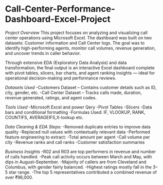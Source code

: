 # Call-Center-Performance-Dashboard-Excel-Project

*Project Overview*
This project focuses on analyzing and visualizing call center operations using Microsoft Excel. The dashboard was built on two datasets: Customer information and Call Center logs. The goal was to identify high-performing agents, monitor call volumes, revenue generation, and uncover trends in caller behavior.

Through extensive EDA (Exploratory Data Analysis) and data transformation, the final output is an interactive Excel dashboard complete with pivot tables, slicers, bar charts, and agent ranking insights — ideal for operational decision-making and performance reviews.

*Datasets Used*
-Customers Dataset – Contains customer details such as ID, city, gender, etc.
-Call Center Dataset – Tracks calls made, duration, revenue generated, ratings, and agent codes.

*Tools Used*
-Microsoft Excel and power Qery
-Pivot Tables
-Slicers
-Data bars and conditional formatting
-Formulas Used: IF, VLOOKUP, RANK, COUNTIFS, AVERAGEIFS,X-lookup etc.

*Data Cleaning & EDA Steps:*
-Removed duplicate entries to improve data quality
-Replaced null values with contextually relevant data
-Performed feature engineering to extract:
-Total amount per agent
-Call volume per city
-Revenue ranks and call ranks
-Customer satisfaction summaries

*Business Insights*
-R02 and R03 are top performers in revenue and number of calls handled.
-Peak call activity occurs between March and May, with dips in August–September.
-Majority of callers are from Cleveland and Columbus, with gender fairly balanced.
-Highest ratings mostly fall in the 3–5 star range.
-The top 5 representatives contributed a combined revenue of over ₹96,000.

